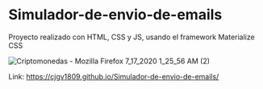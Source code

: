 # Simulador-de-envio-de-emails
Proyecto realizado con HTML, CSS y JS, usando el framework Materialize CSS

![Criptomonedas - Mozilla Firefox 7_17_2020 1_25_56 AM (2)](https://user-images.githubusercontent.com/57246901/87748884-8b72c880-c7cd-11ea-9811-c5fe97923e6f.png)

Link: https://cjgv1809.github.io/Simulador-de-envio-de-emails/
